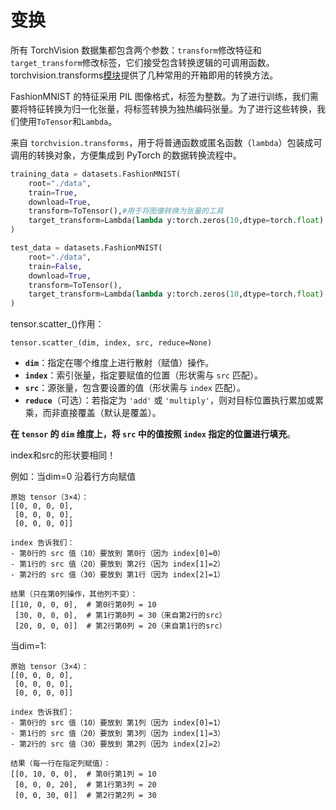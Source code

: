 # 变换

所有 TorchVision 数据集都包含两个参数：`transform`修改特征和 `target_transform`修改标签，它们接受包含转换逻辑的可调用函数。torchvision.transforms[模块](https://pytorch.org/vision/stable/transforms.html)提供了几种常用的开箱即用的转换方法。

FashionMNIST 的特征采用 PIL 图像格式，标签为整数。为了进行训练，我们需要将特征转换为归一化张量，将标签转换为独热编码张量。为了进行这些转换，我们使用`ToTensor`和`Lambda`。

来自 `torchvision.transforms`，用于将普通函数或匿名函数（`lambda`）包装成可调用的转换对象，方便集成到 PyTorch 的数据转换流程中。

```python
training_data = datasets.FashionMNIST(
    root="./data",
    train=True,
    download=True,
    transform=ToTensor(),#用于将图像转换为张量的工具
    target_transform=Lambda(lambda y:torch.zeros(10,dtype=torch.float).scatter_(dim=0,index=torch.tensor(y),src=torch.tensor([1.0]))) #将label转换成onehot编码
)

test_data = datasets.FashionMNIST(
    root="./data",
    train=False,
    download=True,
    transform=ToTensor(),
    target_transform=Lambda(lambda y:torch.zeros(10,dtype=torch.float).scatter_(dim=0,index=torch.tensor(y),value=1.0))
)
```



tensor.scatter_()作用：

```pythpn
tensor.scatter_(dim, index, src, reduce=None)
```

- **`dim`**：指定在哪个维度上进行散射（赋值）操作。
- **`index`**：索引张量，指定要赋值的位置（形状需与 `src` 匹配）。
- **`src`**：源张量，包含要设置的值（形状需与 `index` 匹配）。
- **`reduce`**（可选）：若指定为 `'add'` 或 `'multiply'`，则对目标位置执行累加或累乘，而非直接覆盖（默认是覆盖）。

**在 `tensor` 的 `dim` 维度上，将 `src` 中的值按照 `index` 指定的位置进行填充**。

index和src的形状要相同！

例如：当dim=0 沿着行方向赋值

```
原始 tensor（3×4）：
[[0, 0, 0, 0],
 [0, 0, 0, 0],
 [0, 0, 0, 0]]

index 告诉我们：
- 第0行的 src 值（10）要放到 第0行（因为 index[0]=0）
- 第1行的 src 值（20）要放到 第2行（因为 index[1]=2）
- 第2行的 src 值（30）要放到 第1行（因为 index[2]=1）

结果（只在第0列操作，其他列不变）：
[[10, 0, 0, 0],  # 第0行第0列 = 10
 [30, 0, 0, 0],  # 第1行第0列 = 30（来自第2行的src）
 [20, 0, 0, 0]]  # 第2行第0列 = 20（来自第1行的src）
```

当dim=1:

```
原始 tensor（3×4）：
[[0, 0, 0, 0],
 [0, 0, 0, 0],
 [0, 0, 0, 0]]

index 告诉我们：
- 第0行的 src 值（10）要放到 第1列（因为 index[0]=1）
- 第1行的 src 值（20）要放到 第3列（因为 index[1]=3）
- 第2行的 src 值（30）要放到 第2列（因为 index[2]=2）

结果（每一行在指定列赋值）：
[[0, 10, 0, 0],  # 第0行第1列 = 10
 [0, 0, 0, 20],  # 第1行第3列 = 20
 [0, 0, 30, 0]]  # 第2行第2列 = 30
```

